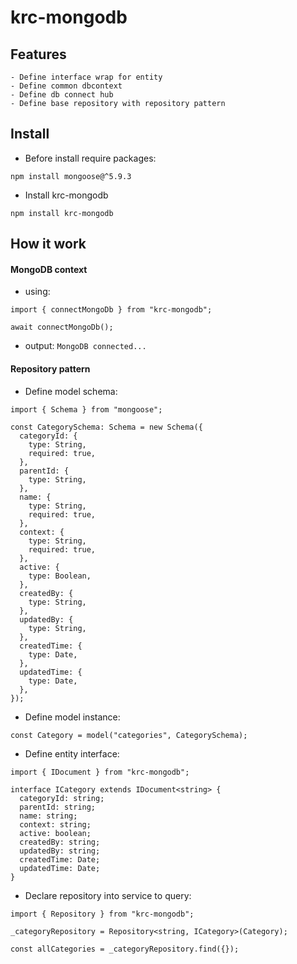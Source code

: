 # krc-mongodb

## Features

```
- Define interface wrap for entity
- Define common dbcontext
- Define db connect hub
- Define base repository with repository pattern
```

## Install

- Before install require packages:

```
npm install mongoose@^5.9.3
```

- Install krc-mongodb

```
npm install krc-mongodb
```

## How it work

#### MongoDB context

- using:

```
import { connectMongoDb } from "krc-mongodb";

await connectMongoDb();
```

- output: `MongoDB connected...`

#### Repository pattern

- Define model schema:

```
import { Schema } from "mongoose";

const CategorySchema: Schema = new Schema({
  categoryId: {
    type: String,
    required: true,
  },
  parentId: {
    type: String,
  },
  name: {
    type: String,
    required: true,
  },
  context: {
    type: String,
    required: true,
  },
  active: {
    type: Boolean,
  },
  createdBy: {
    type: String,
  },
  updatedBy: {
    type: String,
  },
  createdTime: {
    type: Date,
  },
  updatedTime: {
    type: Date,
  },
});
```

- Define model instance:

```
const Category = model("categories", CategorySchema);
```

- Define entity interface:

```
import { IDocument } from "krc-mongodb";

interface ICategory extends IDocument<string> {
  categoryId: string;
  parentId: string;
  name: string;
  context: string;
  active: boolean;
  createdBy: string;
  updatedBy: string;
  createdTime: Date;
  updatedTime: Date;
}
```

- Declare repository into service to query:

```
import { Repository } from "krc-mongodb";

_categoryRepository = Repository<string, ICategory>(Category);

const allCategories = _categoryRepository.find({});
```
